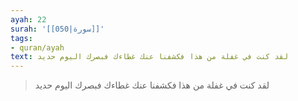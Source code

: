 ```yaml
---
ayah: 22
surah: '[[050|سورة]]'
tags:
- quran/ayah
text: لقد كنت في غفلة من هذا فكشفنا عنك غطاءك فبصرك اليوم حديد
---
```

> لقد كنت في غفلة من هذا فكشفنا عنك غطاءك فبصرك اليوم حديد
